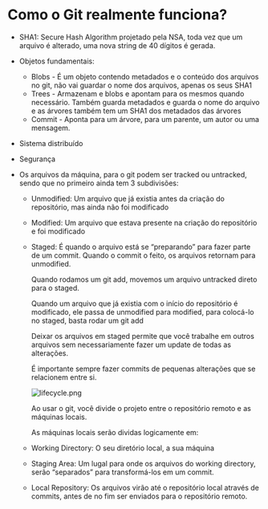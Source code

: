 # Como o Git realmente funciona?

- SHA1: Secure Hash Algorithm projetado pela NSA, toda vez que um arquivo é alterado, uma nova string de 40 dígitos é gerada.

- Objetos fundamentais:
  
  - Blobs - É um objeto contendo metadados e o conteúdo dos arquivos no git, não vai guardar o nome dos arquivos, apenas os seus SHA1
  - Trees - Armazenam e blobs e apontam para os mesmos quando necessário. Também guarda metadados e guarda o nome do arquivo e as árvores também tem um SHA1 dos metadados das árvores
  - Commit - Aponta para um árvore, para um parente, um autor ou uma mensagem.

- Sistema distribuído

- Segurança

- Os arquivos da máquina, para o git podem ser tracked ou untracked, sendo que no primeiro ainda tem 3 subdivisões:
  
  - Unmodified: Um arquivo que já existia antes da criação do repositório, mas ainda não foi modificado
  
  - Modified: Um arquivo que estava presente na criação do repositório e foi modificado
  
  - Staged: É quando o arquivo está se “preparando” para fazer parte de um commit. Quando o commit o feito, os arquivos retornam para unmodified.
    
    Quando rodamos um git add, movemos um arquivo untracked direto para o staged.
    
    Quando um arquivo que já existia com o início do repositório é modificado, ele passa de unmodified para modified, para colocá-lo no staged, basta rodar um git add
    
    Deixar os arquivos em staged permite que você trabalhe em outros arquivos sem necessariamente fazer um update de todas as alterações.
    
    É importante sempre fazer commits de pequenas alterações que se relacionem entre si.
    
    ![lifecycle.png](/home/davileal/Documentos/Coding/Carrefour-WebDeveloper/notes/Assets/lifecycle.png)
    
    Ao usar o git, você divide o projeto entre o repositório remoto e as máquinas locais.
    
    As máquinas locais serão dividas logicamente em:
  
  - Working Directory: O seu diretório local, a sua máquina
  
  - Staging Area: Um lugal para onde os arquivos do working directory, serão “separados” para transformá-los em um commit.
  
  - Local Repository: Os arquivos virão até o repositório local através de commits, antes de no fim ser enviados para o repositório remoto.